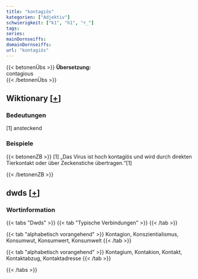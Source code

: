 ```yaml
---
title: "kontagiös"
kategorien: ["Adjektiv"]
schwierigkeit: ["k1", "h1", "r_"]
tags:
series:
mainDornseiffs:
domainDornseiffs:
url: "kontagiös"
---
```


{{< betonenÜbs >}}
**Übersetzung:**  
contagious  
{{< /betonenÜbs >}}

## Wiktionary [[+](https://de.wiktionary.org/wiki/kontagiös)]

### Bedeutungen
[1] ansteckend  

### Beispiele
{{< betonenZB >}}
[1] „Das Virus ist hoch kontagiös und wird durch direkten Tierkontakt oder über Zeckenstiche übertragen.“[1]  

{{< /betonenZB >}}


## dwds [[+](https://www.dwds.de/wb/kontagiös)]

### Wortinformation
{{< tabs "Dwds" >}}
{{< tab "Typische Verbindungen" >}}
{{< /tab >}}

{{< tab "alphabetisch vorangehend" >}}
Kontagion, Konszientialismus, Konsumwut, Konsumwert, Konsumwelt
{{< /tab >}}

{{< tab "alphabetisch vorangehend" >}}
Kontagium, Kontakion, Kontakt, Kontaktabzug, Kontaktadresse
{{< /tab >}}

{{< /tabs >}}


